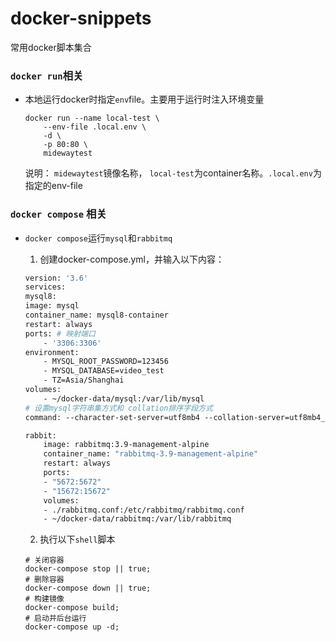 # docker-snippets
常用docker脚本集合

### `docker run`相关
- 本地运行docker时指定`env`file。主要用于运行时注入环境变量

    ```shell
    docker run --name local-test \
        --env-file .local.env \
        -d \
        -p 80:80 \
        midewaytest
    ```

    说明： `midewaytest`镜像名称， `local-test`为container名称。`.local.env`为指定的env-file

### `docker compose` 相关

- `docker compose`运行`mysql`和`rabbitmq`
  1. 创建docker-compose.yml，并输入以下内容：
   
    ```dockerfile
    version: '3.6'
    services:
    mysql8:
    image: mysql
    container_name: mysql8-container
    restart: always
    ports: # 映射端口
        - '3306:3306'
    environment:
        - MYSQL_ROOT_PASSWORD=123456
        - MYSQL_DATABASE=video_test
        - TZ=Asia/Shanghai
    volumes:
        - ~/docker-data/mysql:/var/lib/mysql
    # 设置mysql字符串集方式和 collation排序字段方式
    command: --character-set-server=utf8mb4 --collation-server=utf8mb4_unicode_ci --default-authentication-plugin=mysql_native_password

    rabbit:
        image: rabbitmq:3.9-management-alpine
        container_name: "rabbitmq-3.9-management-alpine"
        restart: always
        ports:
        - "5672:5672"
        - "15672:15672"
        volumes:
        - ./rabbitmq.conf:/etc/rabbitmq/rabbitmq.conf
        - ~/docker-data/rabbitmq:/var/lib/rabbitmq

    ```
    2. 执行以下`shell`脚本
   
    ```shell
    # 关闭容器
    docker-compose stop || true;
    # 删除容器
    docker-compose down || true;
    # 构建镜像
    docker-compose build;
    # 启动并后台运行
    docker-compose up -d;
    ```